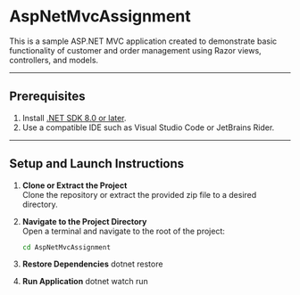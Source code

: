 # AspNetMvcAssignment

This is a sample ASP.NET MVC application created to demonstrate basic functionality of customer and order management using Razor views, controllers, and models.

---

## Prerequisites

1. Install [.NET SDK 8.0 or later](https://dotnet.microsoft.com/).
2. Use a compatible IDE such as Visual Studio Code or JetBrains Rider.

---

## Setup and Launch Instructions

1. **Clone or Extract the Project**  
   Clone the repository or extract the provided zip file to a desired directory.

2. **Navigate to the Project Directory**  
   Open a terminal and navigate to the root of the project:
   ```bash
   cd AspNetMvcAssignment
   
3. **Restore Dependencies**
   dotnet restore
   
5. **Run Application**
   dotnet watch run
